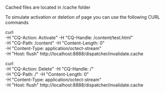 Cached files are located in /cache folder

To simulate activation or deletion of page you can use the following CURL commands

curl \
 -H "CQ-Action: Activate" -H "CQ-Handle: /content/test.html" \
 -H "CQ-Path: /content" -H "Content-Length: 0" \
 -H "Content-Type: application/octect-stream" \
 -H "Host: flush" http://localhost:8888/dispatcher/invalidate.cache

curl \
 -H "CQ-Action: Delete" -H "CQ-Handle: /" \
 -H "CQ-Path: /" -H "Content-Length: 0" \
 -H "Content-Type: application/octect-stream" \
 -H "Host: flush" http://localhost:8888/dispatcher/invalidate.cache
